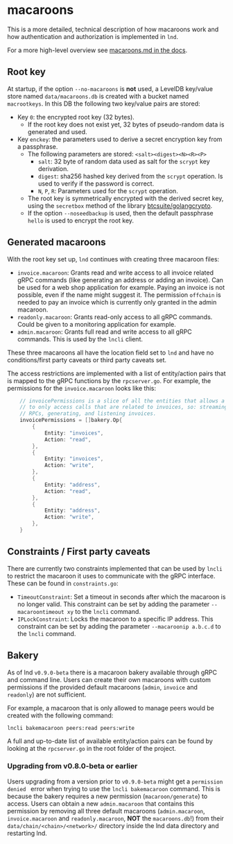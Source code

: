 # macaroons

This is a more detailed, technical description of how macaroons work and how
authentication and authorization is implemented in `lnd`.

For a more high-level overview see
[macaroons.md in the docs](../docs/macaroons.md).

## Root key

At startup, if the option `--no-macaroons` is **not** used, a LevelDB key/value
store named `data/macaroons.db` is created with a bucket named `macrootkeys`.
In this DB the following two key/value pairs are stored:

* Key `0`: the encrypted root key (32 bytes).
  * If the root key does not exist yet, 32 bytes of pseudo-random data is
    generated and used.
* Key `enckey`: the parameters used to derive a secret encryption key from a
  passphrase.
  * The following parameters are stored: `<salt><digest><N><R><P>`
    * `salt`: 32 byte of random data used as salt for the `scrypt` key
      derivation.
    * `digest`: sha256 hashed key derived from the `scrypt` operation. Is used
      to verify if the password is correct.
    * `N`, `P`, `R`: Parameters used for the `scrypt` operation.
  * The root key is symmetrically encrypted with the derived secret key, using
    the `secretbox` method of the library
    [btcsuite/golangcrypto](https://github.com/btcsuite/golangcrypto).
  * If the option `--noseedbackup` is used, then the default passphrase
    `hello` is used to encrypt the root key.

## Generated macaroons

With the root key set up, `lnd` continues with creating three macaroon files:

* `invoice.macaroon`: Grants read and write access to all invoice related gRPC
  commands (like generating an address or adding an invoice). Can be used for a
  web shop application for example. Paying an invoice is not possible, even if
  the name might suggest it. The permission `offchain` is needed to pay an
  invoice which is currently only granted in the admin macaroon.
* `readonly.macaroon`: Grants read-only access to all gRPC commands. Could be
  given to  a monitoring application for example.
* `admin.macaroon`: Grants full read and write access to all gRPC commands.
  This is used by the `lncli` client.

These three macaroons all have the location field set to `lnd` and have no
conditions/first party caveats or third party caveats set.

The access restrictions are implemented with a list of entity/action pairs that
is mapped to the gRPC functions by the `rpcserver.go`. 
For example, the permissions for the `invoice.macaroon` looks like this:

```go
	// invoicePermissions is a slice of all the entities that allows a user
	// to only access calls that are related to invoices, so: streaming
	// RPCs, generating, and listening invoices.
	invoicePermissions = []bakery.Op{
		{
			Entity: "invoices",
			Action: "read",
		},
		{
			Entity: "invoices",
			Action: "write",
		},
		{
			Entity: "address",
			Action: "read",
		},
		{
			Entity: "address",
			Action: "write",
		},
	}
```

## Constraints / First party caveats

There are currently two constraints implemented that can be used by `lncli` to
restrict the macaroon it uses to communicate with the gRPC interface. These can
be found in `constraints.go`:

* `TimeoutConstraint`: Set a timeout in seconds after which the macaroon is no
  longer valid.
  This constraint can be set by adding the parameter `--macaroontimeout xy` to
  the `lncli` command.
* `IPLockConstraint`: Locks the macaroon to a specific IP address.
  This constraint can be set by adding the parameter `--macaroonip a.b.c.d` to
  the `lncli` command.

## Bakery

As of lnd `v0.9.0-beta` there is a macaroon bakery available through gRPC and
command line.
Users can create their own macaroons with custom permissions if the provided
default macaroons (`admin`, `invoice` and `readonly`) are not sufficient.

For example, a macaroon that is only allowed to manage peers would be created
with the following command:

`lncli bakemacaroon peers:read peers:write`

A full and up-to-date list of available entity/action pairs can be found by
looking at the `rpcserver.go` in the root folder of the project.

### Upgrading from v0.8.0-beta or earlier

Users upgrading from a version prior to `v0.9.0-beta` might get a `permission
denied ` error when trying to use the `lncli bakemacaroon` command.
This is because the bakery requires a new permission (`macaroon/generate`) to
access.
Users can obtain a new `admin.macaroon` that contains this permission by
removing all three default macaroons (`admin.macaroon`, `invoice.macaroon` and
`readonly.macaroon`, **NOT** the `macaroons.db`!) from their
`data/chain/<chain>/<network>/` directory inside the lnd data directory and
restarting lnd.

